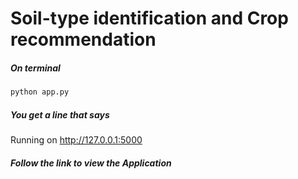 # Soil-type identification and Crop recommendation

##### On terminal
```bash
python app.py
```

##### You get a line that says
Running on http://127.0.0.1:5000
##### Follow the link to view the Application
